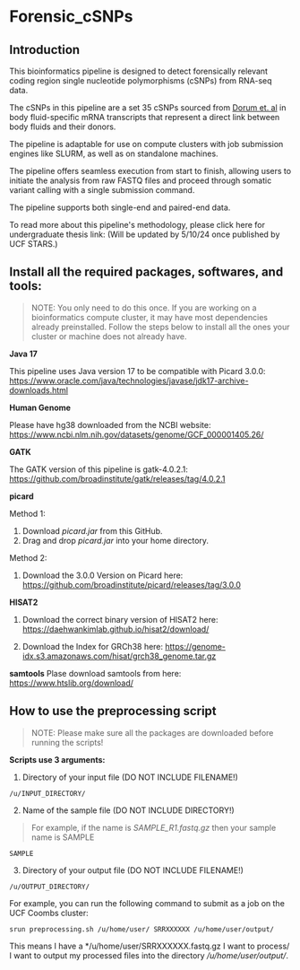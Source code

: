 # Forensic_cSNPs 

## Introduction 

This bioinformatics pipeline is designed to detect forensically relevant coding region single nucleotide polymorphisms (cSNPs) from RNA-seq data.

The cSNPs in this pipeline are a set 35 cSNPs sourced from [Dorum et. al](10.1016/j.fsigen.2022.102685) in body fluid-specific mRNA transcripts that represent a direct link between body fluids and their donors. 

The pipeline is adaptable for use on compute clusters with job submission engines like SLURM, as well as on standalone machines.

The pipeline offers seamless execution from start to finish, allowing users to initiate the analysis from raw FASTQ files and proceed through somatic variant calling with a single submission command.

The pipeline supports both single-end and paired-end data. 

To read more about this pipeline's methodology, please click here for undergraduate thesis link: (Will be updated by 5/10/24 once published by UCF STARS.)


## Install all the required packages, softwares, and tools: 
> NOTE:
> You only need to do this once. If you are working on a bioinformatics compute cluster, it may have most dependencies already preinstalled. 
> Follow the steps below to install all the ones your cluster or machine does not already have.


**Java 17**

This pipeline uses Java version 17 to be compatible with Picard 3.0.0: https://www.oracle.com/java/technologies/javase/jdk17-archive-downloads.html


**Human Genome**

Please have hg38 downloaded from the NCBI website: https://www.ncbi.nlm.nih.gov/datasets/genome/GCF_000001405.26/

**GATK**

The GATK version of this pipeline is gatk-4.0.2.1: https://github.com/broadinstitute/gatk/releases/tag/4.0.2.1


**picard**

Method 1: 
1. Download *picard.jar* from this GitHub.
2. Drag and drop *picard.jar* into your home directory.

Method 2: 
1. Download the 3.0.0 Version on Picard  here: https://github.com/broadinstitute/picard/releases/tag/3.0.0

**HISAT2**
1. Download the correct binary version of HISAT2 here: https://daehwankimlab.github.io/hisat2/download/

2. Download the Index for GRCh38 here: 	https://genome-idx.s3.amazonaws.com/hisat/grch38_genome.tar.gz 


**samtools**
Plase download samtools from here: https://www.htslib.org/download/


## How to use the preprocessing script 

> NOTE:
> Please make sure all the packages are downloaded before running the scripts!

**Scripts use 3 arguments:**
1. Directory of your input file (DO NOT INCLUDE FILENAME!)
```
/u/INPUT_DIRECTORY/
```
2. Name of the sample file (DO NOT INCLUDE DIRECTORY!)

> For example, if the name is *SAMPLE_R1.fastq.gz* then your sample name is SAMPLE
```
SAMPLE
```
3. Directory of your output file (DO NOT INCLUDE FILENAME!)
```
/u/OUTPUT_DIRECTORY/
```

For example, you can run the following command to submit as a job on the UCF Coombs cluster: 
```
srun preprocessing.sh /u/home/user/ SRRXXXXXX /u/home/user/output/
```
This means I have a */u/home/user/SRRXXXXXX.fastq.gz I want to process/
I want to output my processed files into the directory */u/home/user/output/*.



